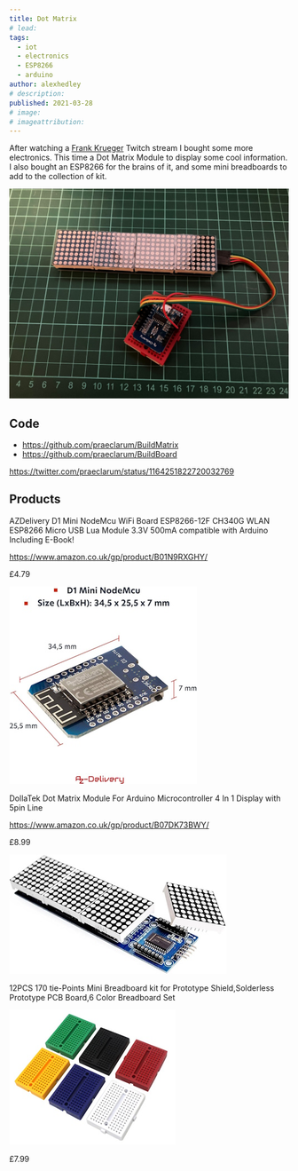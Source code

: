```yaml
---
title: Dot Matrix
# lead:
tags:
  - iot
  - electronics
  - ESP8266
  - arduino
author: alexhedley
# description:
published: 2021-03-28
# image:
# imageattribution:
---
```


<!-- # Dot Matrix -->

After watching a [Frank Krueger](https://www.twitch.tv/frankkrueger) Twitch stream I bought some more electronics. This time a Dot Matrix Module to display some cool information. I also bought an ESP8266 for the brains of it, and some mini breadboards to add to the collection of kit.

![Setup](images/electronics/dot_matrix_esp8266.jpg "Setup")

## Code

- https://github.com/praeclarum/BuildMatrix
- https://github.com/praeclarum/BuildBoard

<?# Twitter 1164251822720032769 /?>

https://twitter.com/praeclarum/status/1164251822720032769

<!-- <blockquote class="twitter-tweet"><p lang="en" dir="ltr">I made a build status IoT thing! Automatically polls <a href="https://twitter.com/bitrise?ref_src=twsrc%5Etfw">@bitrise</a> and is even Alexa controlled (for brightness and to turn off).<br><br>Now I want to add github issue and PR counts. <br><br>Just a $12 ESP32 and a $30 led matrix. <a href="https://t.co/trzkVoGmXB">pic.twitter.com/trzkVoGmXB</a></p>&mdash; Frank A. Krueger (@praeclarum) <a href="https://twitter.com/praeclarum/status/1164251822720032769?ref_src=twsrc%5Etfw">August 21, 2019</a></blockquote> <script async src="https://platform.twitter.com/widgets.js" charset="utf-8"></script> -->

<!-- <blockquote class="twitter-tweet" data-media-max-width="560"><p lang="en" dir="ltr">I made a build status IoT thing! Automatically polls <a href="https://twitter.com/bitrise?ref_src=twsrc%5Etfw">@bitrise</a> and is even Alexa controlled (for brightness and to turn off).<br><br>Now I want to add github issue and PR counts. <br><br>Just a $12 ESP32 and a $30 led matrix. <a href="https://t.co/trzkVoGmXB">pic.twitter.com/trzkVoGmXB</a></p>&mdash; Frank A. Krueger (@praeclarum) <a href="https://twitter.com/praeclarum/status/1164251822720032769?ref_src=twsrc%5Etfw">August 21, 2019</a></blockquote> <script async src="https://platform.twitter.com/widgets.js" charset="utf-8"></script> -->

## Products

AZDelivery D1 Mini NodeMcu WiFi Board ESP8266-12F CH340G WLAN ESP8266 Micro USB Lua Module 3.3V 500mA compatible with Arduino Including E-Book!

https://www.amazon.co.uk/gp/product/B01N9RXGHY/

£4.79

![ESP8266](images/electronics/ESP8266.jpg "ESP8266")

DollaTek Dot Matrix Module For Arduino Microcontroller 4 In 1 Display with 5pin Line

https://www.amazon.co.uk/gp/product/B07DK73BWY/

£8.99

![Dot Matrix](images/electronics/dot_matrix.jpg "Dot Matrix")

12PCS 170 tie-Points Mini Breadboard kit for Prototype Shield,Solderless Prototype PCB Board,6 Color Breadboard Set

![Mini Breadboard](images/electronics/mini_breadboard.jpg "Mini Breadboard")

£7.99
